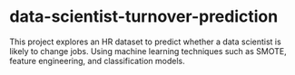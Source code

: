 # data-scientist-turnover-prediction
This project explores an HR dataset to predict whether a data scientist is likely to change jobs. Using machine learning techniques such as SMOTE, feature engineering, and classification models.
